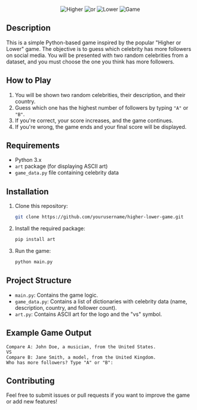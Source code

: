 <p align="center">
  <img src="https://readme-typing-svg.demolab.com?font=Domine&weight=500&size=30&pause=1000&color=1FF741&center=true&vCenter=true&width=200&lines=Higher" alt="Higher"/>
  <img src="https://readme-typing-svg.demolab.com?font=Domine&weight=500&size=30&pause=1000&color=F4F7F5&center=true&vCenter=true&width=100&lines=or" alt="or"/>
  <img src="https://readme-typing-svg.demolab.com?font=Domine&weight=500&size=30&pause=1000&color=F7132B&center=true&vCenter=true&width=200&lines=Lower" alt="Lower"/>
  <img src="https://readme-typing-svg.demolab.com?font=Domine&weight=500&size=30&pause=1000&color=F4F7F5&center=true&vCenter=true&width=200&lines=Game" alt="Game"/>
</p>


## Description
This is a simple Python-based game inspired by the popular "Higher or Lower" game. The objective is to guess which celebrity has more followers on social media. You will be presented with two random celebrities from a dataset, and you must choose the one you think has more followers.

## How to Play
1. You will be shown two random celebrities, their description, and their country.
2. Guess which one has the highest number of followers by typing `"A"` or `"B"`.
3. If you're correct, your score increases, and the game continues.
4. If you're wrong, the game ends and your final score will be displayed.

## Requirements
- Python 3.x
- `art` package (for displaying ASCII art)
- `game_data.py` file containing celebrity data

## Installation

1. Clone this repository:
   ```bash
   git clone https://github.com/yourusername/higher-lower-game.git
   ```
2. Install the required package:
   ```bash
   pip install art
   ```

3. Run the game:
   ```bash
   python main.py
   ```

## Project Structure
- `main.py`: Contains the game logic.
- `game_data.py`: Contains a list of dictionaries with celebrity data (name, description, country, and follower count).
- `art.py`: Contains ASCII art for the logo and the "vs" symbol.

## Example Game Output
```
Compare A: John Doe, a musician, from the United States.
VS
Compare B: Jane Smith, a model, from the United Kingdom.
Who has more followers? Type "A" or "B": 
```

## Contributing
Feel free to submit issues or pull requests if you want to improve the game or add new features!

